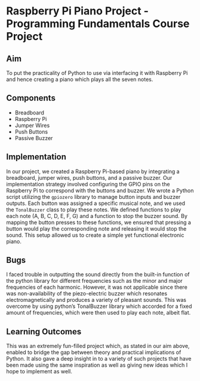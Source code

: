 # Raspberry Pi Piano Project - Programming Fundamentals Course Project

## Aim
To put the practicality of Python to use via interfacing it with Raspberry Pi and hence creating a piano which plays all the seven notes.

## Components
- Breadboard
- Raspberry Pi
- Jumper Wires
- Push Buttons
- Passive Buzzer

## Implementation
In our project, we created a Raspberry Pi-based piano by integrating a breadboard, jumper wires, push buttons, and a passive buzzer. Our implementation strategy involved configuring the GPIO pins on the Raspberry Pi to correspond with the buttons and buzzer. We wrote a Python script utilizing the `gpiozero` library to manage button inputs and buzzer outputs. Each button was assigned a specific musical note, and we used the `TonalBuzzer` class to play these notes. We defined functions to play each note (A, B, C, D, E, F, G) and a function to stop the buzzer sound. By mapping the button presses to these functions, we ensured that pressing a button would play the corresponding note and releasing it would stop the sound. This setup allowed us to create a simple yet functional electronic piano.

## Bugs
I faced trouble in outputting the sound directly from the built-in function of the python library for different frequencies such as the minor and major frequencies of each harmonic. However, it was not applicable since there was non-availability of the piezo-electric buzzer which resonates electromagnetically and produces a variety of pleasant sounds. This was overcome by using python’s TonalBuzzer library which accorded for a fixed amount of frequencies, which were then used to play each note, albeit flat.

## Learning Outcomes
This was an extremely fun-filled project which, as stated in our aim above, enabled to bridge the gap between theory and practical implications of Python. It also gave a deep insight in to a variety of such projects that have been made using the same inspiration as well as giving new ideas which I hope to implement as well.

